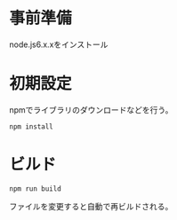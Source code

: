 # 事前準備

node.js6.x.xをインストール

# 初期設定

npmでライブラリのダウンロードなどを行う。

    npm install

# ビルド

    npm run build

ファイルを変更すると自動で再ビルドされる。

